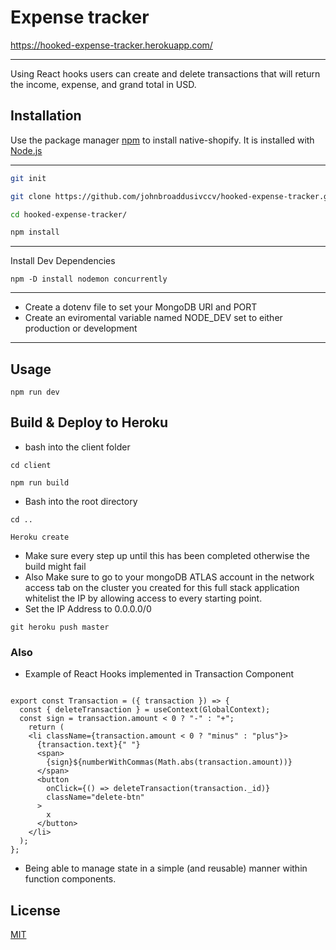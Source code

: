 # Expense tracker
https://hooked-expense-tracker.herokuapp.com/
- - - -
Using React hooks users can create and delete transactions that will return the income, expense, and grand total in USD.



## Installation

Use the package manager [npm](https://www.npmjs.com/get-npm) to install native-shopify. It is installed with [Node.js](https://nodejs.org/en/)
- - - -
```bash
git init
```
```bash
git clone https://github.com/johnbroaddusivccv/hooked-expense-tracker.git
```
```bash
cd hooked-expense-tracker/
```
```bash
npm install
```
- - - -
Install Dev Dependencies
```
npm -D install nodemon concurrently
```
- - - -
- Create a dotenv file to set your MongoDB URI and PORT
- Create an eviromental variable named NODE_DEV set to either production or development
- - - -
## Usage
```
npm run dev
```
## Build & Deploy to Heroku
- bash into the client folder
```
cd client
```
```
npm run build
```
- Bash into the root directory
```
cd ..
```

```
Heroku create
```
- Make sure every step up until this has been completed otherwise the build might fail
- Also Make sure to go to your mongoDB ATLAS account in the network access tab on the cluster you created for this full stack application whitelist the IP by allowing access to every starting point.
- Set the IP Address to 0.0.0.0/0
```
git heroku push master
```


### Also
- Example of React Hooks implemented in Transaction Component
```React

export const Transaction = ({ transaction }) => {
  const { deleteTransaction } = useContext(GlobalContext);
  const sign = transaction.amount < 0 ? "-" : "+";
    return (
    <li className={transaction.amount < 0 ? "minus" : "plus"}>
      {transaction.text}{" "}
      <span>
        {sign}${numberWithCommas(Math.abs(transaction.amount))}
      </span>
      <button
        onClick={() => deleteTransaction(transaction._id)}
        className="delete-btn"
      >
        x
      </button>
    </li>
  );
};
```
- Being able to manage state in a simple (and reusable) manner within function components. 

## License
[MIT](https://choosealicense.com/licenses/mit/)
